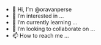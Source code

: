 - 👋 Hi, I’m @oravanperse
- 👀 I’m interested in ...
- 🌱 I’m currently learning ...
- 💞️ I’m looking to collaborate on ...
- 📫 How to reach me ...

<!---
oravanperse/oravanperse is a ✨ special ✨ repository because its `README.md` (this file) appears on your GitHub profile.
You can click the Preview link to take a look at your changes.
--->
